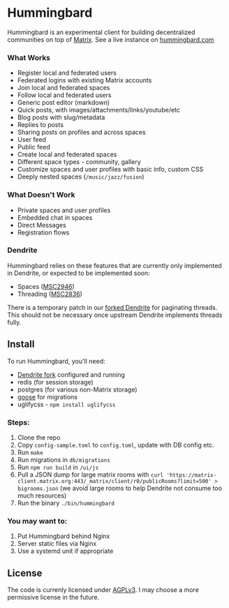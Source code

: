 # Hummingbard

Hummingbard is an experimental client for building decentralized communities on top of [Matrix](https:/matrix.org). See a live instance on [hummingbard.com](https://hummingbard.com)


### What Works
- Register local and federated users
- Federated logins with existing Matrix accounts
- Join local and federated spaces
- Follow local and federated users
- Generic post editor (markdown)
- Quick posts, with images/attachments/links/youtube/etc
- Blog posts with slug/metadata
- Replies to posts
- Sharing posts on profiles and across spaces
- User feed
- Public feed
- Create local and federated spaces 
- Different space types - community, gallery
- Customize spaces and user profiles with basic info, custom CSS
- Deeply nested spaces (`/music/jazz/fusion`)

### What Doesn't Work
- Private spaces and user profiles
- Embedded chat in spaces
- Direct Messages
- Registration flows


### Dendrite
Hummingbard relies on these features that are currently only implemented in Dendrite, or expected to be implemented soon:

- Spaces ([MSC2946](https://github.com/matrix-org/matrix-doc/pull/2946))
- Threading ([MSC2836](https://github.com/matrix-org/matrix-doc/pull/2836))

There is a temporary patch in our [forked
Dendrite](https://github.com/hummingbard/dendrite) for paginating threads. This
should not be necessary once upstream Dendrite implements threads fully.

## Install

To run Hummingbard, you'll need:

- [Dendrite fork](https://github.com/hummingbard/dendrite) configured and running
- redis (for session storage)
- postgres (for various non-Matrix storage)
- [goose](https://github.com/pressly/goose) for migrations
- uglifycss - `npm install uglifycss`

### Steps:

1. Clone the repo
2. Copy `config-sample.toml` to `config.toml`, update with DB config etc.
3. Run `make` 
4. Run migrations in `db/migrations`
5. Run `npm run build` in `/ui/js`
6. Pull a JSON dump for large matrix rooms with `curl 'https://matrix-client.matrix.org:443/_matrix/client/r0/publicRooms?limit=500' > bigrooms.json` (we avoid large rooms to help Dendrite not consume too much resources)
7. Run the binary `./bin/hummingbard`

### You may want to:
1. Put Hummingbard behind Nginx
2. Server static files via Nginx
3. Use a systemd unit if appropriate

## License
The code is currenly licensed under [AGPLv3](https://www.gnu.org/licenses/agpl-3.0.html). I may choose a more permissive license in the future.
